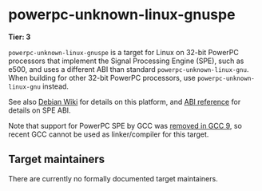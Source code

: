 # powerpc-unknown-linux-gnuspe

**Tier: 3**

`powerpc-unknown-linux-gnuspe` is a target for Linux on 32-bit PowerPC
processors that implement the Signal Processing Engine (SPE), such as e500, and
uses a different ABI than standard `powerpc-unknown-linux-gnu`.
When building for other 32-bit PowerPC processors, use
`powerpc-unknown-linux-gnu` instead.

See also [Debian Wiki](https://wiki.debian.org/PowerPCSPEPort) for details on
this platform, and [ABI reference](https://web.archive.org/web/20120608163804/https://www.power.org/resources/downloads/Power-Arch-32-bit-ABI-supp-1.0-Unified.pdf)
for details on SPE ABI.

Note that support for PowerPC SPE by GCC was [removed in GCC 9](https://gcc.gnu.org/gcc-8/changes.html),
so recent GCC cannot be used as linker/compiler for this target.

## Target maintainers

There are currently no formally documented target maintainers.
